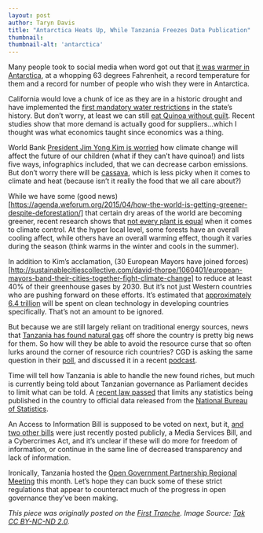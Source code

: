 ```yaml
---
layout: post
author: Taryn Davis
title: "Antarctica Heats Up, While Tanzania Freezes Data Publication"
thumbnail: 
thumbnail-alt: 'antarctica'
---
```


Many people took to social media when word got out that [it was warmer in Antarctica](http://www.wunderground.com/blog/JeffMasters/comment.html?entrynum=2944&cm_ven=tw-jm), at a whopping 63 degrees Fahrenheit, a record temperature for them and a record for number of people who wish they were in Antarctica.

California would love a chunk of ice as they are in a historic drought and have implemented the [first mandatory water restrictions](http://www.bbc.com/news/world-us-canada-32151413) in the state’s history. But don’t worry, at least we can still [eat Quinoa without guilt](http://marcfbellemare.com/wordpress/10754). Recent studies show that more demand is actually good for suppliers…which I thought was what economics taught since economics was a thing.

World Bank [President Jim Yong Kim is worried](http://blogs.worldbank.org/voices/tackling-climate-change-our-kids) how climate change will affect the future of our children (what if they can’t have quinoa!) and lists five ways, infographics included, that we can decrease carbon emissions. But don’t worry there will be [cassava](http://brussels.cta.int/index.php?option=com_k2&id=9990&view=item&Itemid), which is less picky when it comes to climate and heat (because isn’t it really the food that we all care about?)

While we have some (good news)[https://agenda.weforum.org/2015/04/how-the-world-is-getting-greener-despite-deforestation/] that certain dry areas of the world are becoming greener, recent research shows that [not every plant is equal](http://www.sciencedaily.com/releases/2015/04/150401161638.htm) when it comes to climate control. At the hyper local level, some forests have an overall cooling affect, while others have an overall warming effect, though it varies during the season (think warms in the winter and cools in the summer).

In addition to Kim’s acclamation, (30 European Mayors have joined forces)[http://sustainablecitiescollective.com/david-thorpe/1060401/european-mayors-band-their-cities-together-fight-climate-change] to reduce at least 40% of their greenhouse gases by 2030. But it’s not just Western countries who are pushing forward on these efforts. It’s estimated that [approximately 6.4 trillion](https://www.youtube.com/watch?feature=player_embedded&v=eHrmh9HsCNc) will be spent on clean technology in developing countries specifically. That’s not an amount to be ignored.

But because we are still largely reliant on traditional energy sources, news that [Tanzania has found natural gas](http://allafrica.com/stories/201504030134.html) off shore the country is pretty big news for them. So how will they be able to avoid the resource curse that so often lurks around the corner of resource rich countries? CGD is asking the same question in their [poll](http://www.cgdev.org/blog/poll-how-would-you-beat-resource-curse-0), and discussed it in a recent [podcast](http://www.cgdev.org/blog/natural-resource-revenue-tanzania-%E2%80%93-justin-sandefur).

Time will tell how Tanzania is able to handle the new found riches, but much is currently being told about Tanzanian governance as Parliament decides to limit what can be told. A [recent law passed](http://www.thecitizen.co.tz/News/national/-Unofficial--data-could-land-you-behind-bars/-/1840392/2667134/-/item/0/-/ke6k5z/-/index.html) that limits any statistics being published in the country to official data released from the [National Bureau of Statistics](http://www.theeastafrican.co.ke/news/Tanzania-passes-new-draconian-data-law/-/2558/2667678/-/11ywry9z/-/index.html).

An Access to Information Bill is supposed to be voted on next, but it, [and two other bills](http://mtega.com/2015/04/four-bills-later-is-blogging-with-statistics-in-tanzania-now-only-for-adrenalin-junkies/#more-3329) were just recently posted publicly, a Media Services Bill, and a Cybercrimes Act, and it’s unclear if these will do more for freedom of information, or continue in the same line of decreased transparency and lack of information.

Ironically, Tanzania hosted the [Open Government Partnership Regional Meeting](http://us3.campaign-archive2.com/?u=b25f647af089f5f52485a663d&id=07501a04b7) this month. Let’s hope they can buck some of these strict regulations that appear to counteract much of the progress in open governance they’ve been making.

*This piece was originally posted on the [First Tranche](http://aiddata.org/blog/this-week-antarctica-heats-up-while-tanzania-freezes-data-publication). Image Source: [Tak](https://flic.kr/p/yRNsy) [CC BY-NC-ND 2.0](https://creativecommons.org/licenses/by-nc-nd/2.0/).*
